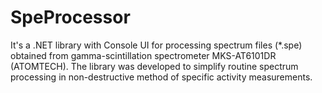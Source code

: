 # SpeProcessor
It's a .NET library with Console UI for processing spectrum files (*.spe) obtained from gamma-scintillation spectrometer MKS-AT6101DR (ATOMTECH). The library was developed to simplify routine spectrum processing in non-destructive method of specific activity measurements.
